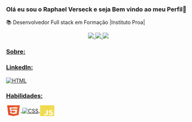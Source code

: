 ### Olá eu sou o Raphael Verseck e seja Bem vindo ao meu Perfil👋
📚 Desenvolvedor Full stack em Formação |Instituto Proa|


 
  
          

<div align="center">
  <a href="https://github.com/Verseck/">
  <img width="420em" src="https://github-readme-stats.vercel.app/api?username=Verseck&theme=dracula&hide_border=false&include_all_commits=false&count_private=true"/>
   <img width="420em" src="https://github-readme-streak-stats.herokuapp.com/?user=Verseck&theme=dracula&hide_border=false"/>
    <img width="420em" src="https://github-readme-stats.vercel.app/api/top-langs/?username=Verseck&theme=dracula&hide_border=false&include_all_commits=false&count_private=true&layout=compact" />
</div>

### Sobre:


### Linkedln:
<a href="https://www.linkedin.com/in/raphael-verseck-soleo-dos-santos-b58305207/">
<img align="center" alt="HTML" height="30" width="40" title="linkedln" src="https://cdn.jsdelivr.net/gh/devicons/devicon/icons/linkedin/linkedin-original.svg" />

### Habilidades:
 
<div style="display: inline_block">
  <img align="center" alt="HTML" height="30" width="40" title="HTML" src="https://raw.githubusercontent.com/devicons/devicon/master/icons/html5/html5-original.svg">
  <img align="center" alt="CSS" height="30" width="40" title="CSS" src="https://cdn.jsdelivr.net/gh/devicons/devicon/icons/css3/css3-original.svg">
  <img align="center" alt="JavaScript" height="30" width="40" title="JavaScript" src="https://raw.githubusercontent.com/devicons/devicon/master/icons/javascript/javascript-plain.svg">
